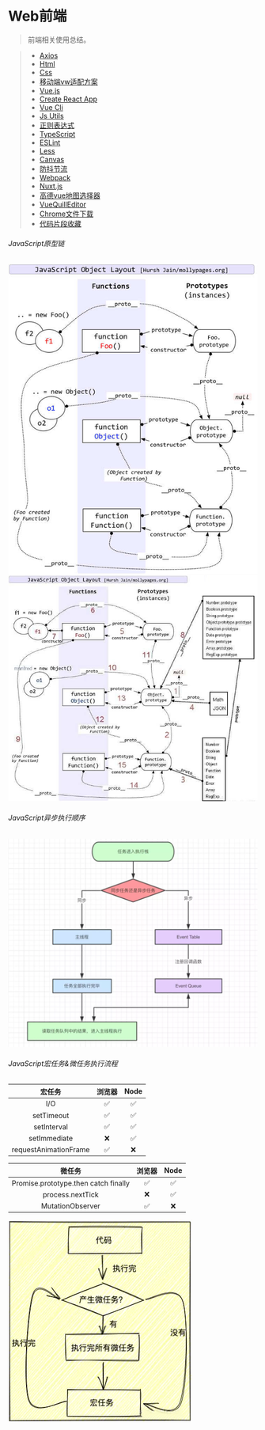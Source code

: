 # Web前端

> 前端相关使用总结。  

> * [Axios](../frontend/axios.md)
> * [Html](../frontend/html.md)
> * [Css](../frontend/css.md)
> * [移动端vw适配方案](../frontend/vw.md)
> * [Vue.js](../frontend/vuejs.md)
> * [Create React App](../frontend/cra.md)
> * [Vue Cli](../frontend/vue-cli.md)
> * [Js Utils](../frontend/js-utils.md)
> * [正则表达式](../frontend/regular.md)
> * [TypeScript](../frontend/typescript.md)
> * [ESLint](../frontend/eslint.md)
> * [Less](../frontend/less.md)
> * [Canvas](../frontend/canvas.md)
> * [防抖节流](../frontend/debounce-throttle.md)
> * [Webpack](../frontend/webpack.md)
> * [Nuxt.js](../frontend/nuxtjs.md)
> * [高德vue地图选择器](../frontend/amap-selector.md)
> * [VueQuillEditor](../frontend/vue-quill-editor.md)
> * [Chrome文件下载](../frontend/chrome-download.md)
> * [代码片段收藏](../frontend/snippet.md)

###### JavaScript原型链

![JavaScript原型链1](../assets/frontend-js-prototype-chain-1.jpg)
![JavaScript原型链2](../assets/frontend-js-prototype-chain-2.jpg)

###### JavaScript异步执行顺序

![JavaScript异步执行顺序](../assets/frontend-js-event-queue-1.png)

###### JavaScript宏任务&微任务执行流程

| 宏任务 |	浏览器 | Node |
|:-:|:-:|:-:|
| I/O | &#x2705; | &#x2705; |
| setTimeout | &#x2705; | &#x2705; |
| setInterval | &#x2705; | &#x2705; |
| setImmediate | &#x274C; | &#x2705; |
| requestAnimationFrame | &#x2705; | &#x274C; |

| 微任务 | 浏览器 | Node |
|:-:|:-:|:-:|
| Promise.prototype.then catch finally | &#x2705; | &#x2705; |
| process.nextTick | &#x274C; | &#x2705; |
| MutationObserver | &#x2705; | &#x274C; |

![JavaScript宏任务&微任务执行流程](../assets/frontend-js-event-queue-2.png)